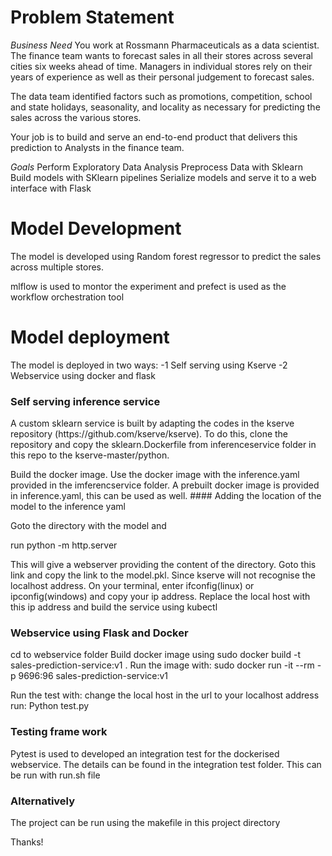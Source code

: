 
# Problem Statement
*Business Need*
You work at Rossmann Pharmaceuticals as a data scientist. The finance team wants to forecast sales in all their stores across several cities six weeks ahead of time. Managers in individual stores rely on their years of experience as well as their personal judgement to forecast sales.

The data team identified factors such as promotions, competition, school and state holidays, seasonality, and locality as necessary for predicting the sales across the various stores.

Your job is to build and serve an end-to-end product that delivers this prediction to Analysts in the finance team.

*Goals*
Perform Exploratory Data Analysis
Preprocess Data with Sklearn
Build models with SKlearn pipelines
Serialize models and serve it to a web interface with Flask

# Model Development
The model is developed using Random forest regressor to predict the sales across multiple stores. 

mlflow is used to montor the experiment and prefect is used as the workflow orchestration tool



# Model deployment

The model is deployed in two ways:
 -1 Self serving using Kserve
 -2 Webservice using docker and flask

 ### Self serving inference service
<p>A custom sklearn service is built by adapting the codes in the kserve repository (https://github.com/kserve/kserve). To do this, clone the repository and copy the sklearn.Dockerfile from inferenceservice folder in this repo to the kserve-master/python.</p>
<p>Build the docker image. Use the docker image with the inference.yaml provided in the imferencservice folder. A prebuilt docker image is provided in inference.yaml, this can be used as well. 
 #### Adding the location of the model to the inference yaml
 <p>Goto the directory with the model and </p>
  run python -m http.server
 <p>This will give a webserver providing the content of the directory. Goto this link and copy the link to the model.pkl. Since kserve will not recognise the localhost address. On your terminal, enter ifconfig(linux) or ipconfig(windows) and copy your ip address. Replace the local host with this ip address and build the service using kubectl </p>
 
 ### Webservice using Flask and Docker
 cd to webservice folder
 Build docker image using
    sudo docker build -t sales-prediction-service:v1 .
Run the image with:
    sudo docker run -it --rm -p 9696:96 sales-prediction-service:v1
    
Run the test with:
change the local host in the url to your localhost address
    run:
    Python test.py
### Testing frame work
<p> Pytest is used to developed an integration test for the dockerised webservice. The details can be found in the integration test folder. This can be run with run.sh file</p>

### Alternatively
The project can be run using the makefile in this project directory

Thanks!
